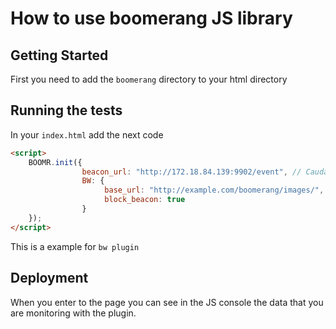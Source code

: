 # How to use boomerang JS library

## Getting Started

First you need to add the `boomerang` directory to your html directory

## Running the tests

In your `index.html` add the next code

```html
<script>
	BOOMR.init({
                beacon_url: "http://172.18.84.139:9902/event", // Caudal Server
                BW: {
                     base_url: "http://example.com/boomerang/images/", // boomerang directory provided in this repo
                     block_beacon: true
                }
	});
</script>
```
This is a example for `bw plugin`

## Deployment

When you enter to the page you can see in the JS console the data that you are monitoring with the plugin.
